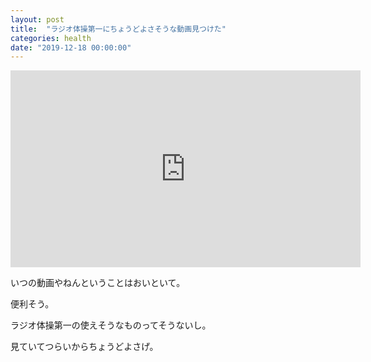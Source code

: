 ```yaml
---
layout: post
title:  "ラジオ体操第一にちょうどよさそうな動画見つけた"
categories: health
date: "2019-12-18 00:00:00"
---
```



<iframe width="560" height="315" src="https://www.youtube.com/embed/kjIOtkRV4NY" frameborder="0" allow="accelerometer; autoplay; encrypted-media; gyroscope; picture-in-picture" allowfullscreen></iframe>

いつの動画やねんということはおいといて。

便利そう。

ラジオ体操第一の使えそうなものってそうないし。

見ていてつらいからちょうどよさげ。